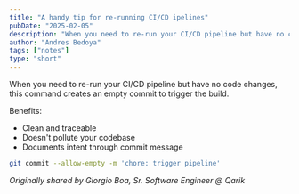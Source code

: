 ```yaml
---
title: "A handy tip for re-running CI/CD ipelines"
pubDate: "2025-02-05"
description: "When you need to re-run your CI/CD pipeline but have no code changes, this command creates an empty commit to trigger the build."
author: "Andres Bedoya"
tags: ["notes"]
type: "short"
---
```


When you need to re-run your CI/CD pipeline but have no code changes, this command creates an empty commit to trigger the build.

Benefits:

- Clean and traceable
- Doesn't pollute your codebase
- Documents intent through commit message

```bash
git commit --allow-empty -m 'chore: trigger pipeline'
```

_Originally shared by Giorgio Boa, Sr. Software Engineer @ Qarik_

